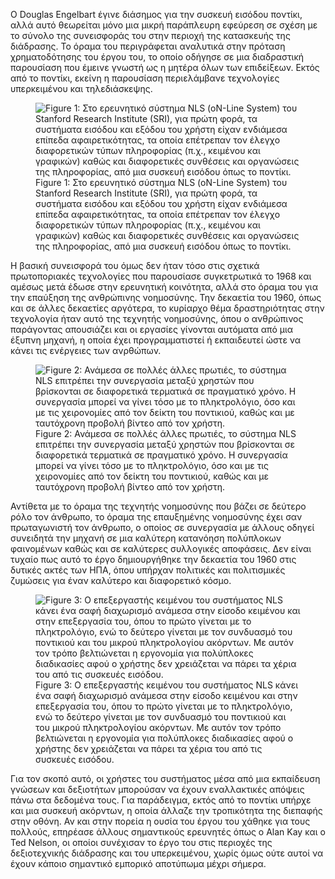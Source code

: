 <p>O Douglas Engelbart έγινε διάσημος για την συσκευή εισόδου ποντίκι, αλλά αυτό θεωρείται μόνο μια μικρή παράπλευρη εφεύρεση σε σχέση με το σύνολο της συνεισφοράς του στην περιοχή της κατασκευής της διάδρασης. Το όραμα του περιγράφεται αναλυτικά στην πρόταση χρηματοδότησης του έργου του, το οποίο οδήγησε σε μια διαδραστική παρουσίαση που έμεινε γνωστή ως η μητέρα όλων των επιδείξεων. Εκτός από το ποντίκι, εκείνη η παρουσίαση περιελάμβανε τεχνολογίες υπερκειμένου και τηλεδιάσκεψης.</p>
<div id="fig:nls-desk" class="fignos">
<figure>
<img src="/images/nls-desk.jpg" alt="Figure 1: Στο ερευνητικό σύστημα NLS (oN-Line System) του Stanford Research Institute (SRI), για πρώτη φορά, τα συστήματα εισόδου και εξόδου του χρήστη είχαν ενδιάμεσα επίπεδα αφαιρετικότητας, τα οποία επέτρεπαν τον έλεγχο διαφορετικών τύπων πληροφορίας (π.χ., κειμένου και γραφικών) καθώς και διαφορετικές συνθέσεις και οργανώσεις της πληροφορίας, από μια συσκευή εισόδου όπως το ποντίκι." /><figcaption aria-hidden="true"><span>Figure 1:</span> Στο ερευνητικό σύστημα NLS (oN-Line System) του Stanford Research Institute (SRI), για πρώτη φορά, τα συστήματα εισόδου και εξόδου του χρήστη είχαν ενδιάμεσα επίπεδα αφαιρετικότητας, τα οποία επέτρεπαν τον έλεγχο διαφορετικών τύπων πληροφορίας (π.χ., κειμένου και γραφικών) καθώς και διαφορετικές συνθέσεις και οργανώσεις της πληροφορίας, από μια συσκευή εισόδου όπως το ποντίκι.</figcaption>
</figure>
</div>
<p>Η βασική συνεισφορά του όμως δεν ήταν τόσο στις σχετικά πρωτοποριακές τεχνολογίες που παρουσίασε συγκετρωτικά το 1968 και αμέσως μετά έδωσε στην ερευνητική κοινότητα, αλλά στο όραμα του για την επαύξηση της ανθρώπινης νοημοσύνης. Την δεκαετία του 1960, όπως και σε άλλες δεκαετίες αργότερα, το κυρίαρχο θέμα δραστηριότητας στην τεχνολογία ήταν αυτό της τεχνητής νοημοσύνης, όπου ο ανθρώπινος παράγοντας απουσιάζει και οι εργασίες γίνονται αυτόματα από μια έξυπνη μηχανή, η οποία έχει προγραμματιστεί ή εκπαιδευτεί ώστε να κάνει τις ενέργειες των ανρθώπων.</p>
<div id="fig:cscw-nls" class="fignos">
<figure>
<img src="/images/cscw-nls.jpg" alt="Figure 2: Ανάμεσα σε πολλές άλλες πρωτιές, το σύστημα NLS επιτρέπει την συνεργασία μεταξύ χρηστών που βρίσκονται σε διαφορετικά τερματικά σε πραγματικό χρόνο. Η συνεργασία μπορεί να γίνει τόσο με το πληκτρολόγιο, όσο και με τις χειρονομίες από τον δείκτη του ποντικιού, καθώς και με ταυτόχρονη προβολή βίντεο από τον χρήστη." /><figcaption aria-hidden="true"><span>Figure 2:</span> Ανάμεσα σε πολλές άλλες πρωτιές, το σύστημα NLS επιτρέπει την συνεργασία μεταξύ χρηστών που βρίσκονται σε διαφορετικά τερματικά σε πραγματικό χρόνο. Η συνεργασία μπορεί να γίνει τόσο με το πληκτρολόγιο, όσο και με τις χειρονομίες από τον δείκτη του ποντικιού, καθώς και με ταυτόχρονη προβολή βίντεο από τον χρήστη.</figcaption>
</figure>
</div>
<p>Αντίθετα με το όραμα της τεχνητής νοημοσύνης που βάζει σε δεύτερο ρόλο τον άνθρωπο, το όραμα της επαυξημένης νοημοσύνης έχει σαν πρωταγωνιστή τον άνθρωπο, ο οποίος σε συνεργασία με άλλους οδηγεί συνειδητά την μηχανή σε μια καλύτερη κατανόηση πολύπλοκων φαινομένων καθώς και σε καλύτερες συλλογικές αποφάσεις. Δεν είναι τυχαίο πως αυτό το έργο δημιουργήθηκε την δεκαετία του 1960 στις δυτικές ακτές των ΗΠΑ, όπου υπήρχαν πολιτικές και πολιτισμικές ζυμώσεις για έναν καλύτερο και διαφορετικό κόσμο.</p>
<div id="fig:nls-editor" class="fignos">
<figure>
<img src="/images/nls-editor.gif" alt="Figure 3: Ο επεξεργαστής κειμένου του συστήματος NLS κάνει ένα σαφή διαχωρισμό ανάμεσα στην είσοδο κειμένου και στην επεξεργασία του, όπου το πρώτο γίνεται με το πληκτρολόγιο, ενώ το δεύτερο γίνεται με τον συνδυασμό του ποντικιού και του μικρού πληκτρολογίου ακόρντων. Με αυτόν τον τρόπο βελτιώνεται η εργονομία για πολύπλοκες διαδικασίες αφού ο χρήστης δεν χρειάζεται να πάρει τα χέρια του από τις συσκευές εισόδου." /><figcaption aria-hidden="true"><span>Figure 3:</span> Ο επεξεργαστής κειμένου του συστήματος NLS κάνει ένα σαφή διαχωρισμό ανάμεσα στην είσοδο κειμένου και στην επεξεργασία του, όπου το πρώτο γίνεται με το πληκτρολόγιο, ενώ το δεύτερο γίνεται με τον συνδυασμό του ποντικιού και του μικρού πληκτρολογίου ακόρντων. Με αυτόν τον τρόπο βελτιώνεται η εργονομία για πολύπλοκες διαδικασίες αφού ο χρήστης δεν χρειάζεται να πάρει τα χέρια του από τις συσκευές εισόδου.</figcaption>
</figure>
</div>
<p>Για τον σκοπό αυτό, οι χρήστες του συστήματος μέσα από μια εκπαίδευση γνώσεων και δεξιοτήτων μπορούσαν να έχουν εναλλακτικές απόψεις πάνω στα δεδομένα τους. Για παράδειγμα, εκτός από το ποντίκι υπήρχε και μια συσκευή ακόρντων, η οποία άλλαζε την τροπικότητα της διεπαφής στην οθόνη. Αν και στην πορεία η ουσία του έργου του χάθηκε για τους πολλούς, επηρέασε άλλους σημαντικούς ερευνητές όπως ο Alan Kay και ο Ted Nelson, οι οποίοι συνέχισαν το έργο του στις περιοχές της δεξιοτεχνικής διάδρασης και του υπερκειμένου, χωρίς όμως ούτε αυτοί να έχουν κάποιο σημαντικό εμπορικό αποτύπωμα μέχρι σήμερα.</p>
